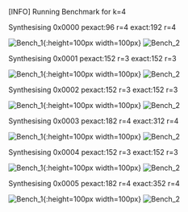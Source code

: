 [INFO] Running Benchmark for k=4

Synthesising 0x0000 pexact:96 r=4 exact:192 r=4

![Bench_1](benchmark_r.png){:height=100px width=100px} ![Bench_2](benchmark_s.png  )

Synthesising 0x0001 pexact:152 r=3 exact:152 r=3

![Bench_1](benchmark_r.png){:height=100px width=100px} ![Bench_2](benchmark_s.png  )

Synthesising 0x0002 pexact:152 r=3 exact:152 r=3

![Bench_1](benchmark_r.png){:height=100px width=100px} ![Bench_2](benchmark_s.png  )

Synthesising 0x0003 pexact:182 r=4 exact:312 r=4

![Bench_1](benchmark_r.png){:height=100px width=100px} ![Bench_2](benchmark_s.png  )

Synthesising 0x0004 pexact:152 r=3 exact:152 r=3

![Bench_1](benchmark_r.png){:height=100px width=100px} ![Bench_2](benchmark_s.png  )

Synthesising 0x0005 pexact:182 r=4 exact:352 r=4

![Bench_1](benchmark_r.png){:height=100px width=100px} ![Bench_2](benchmark_s.png  )

